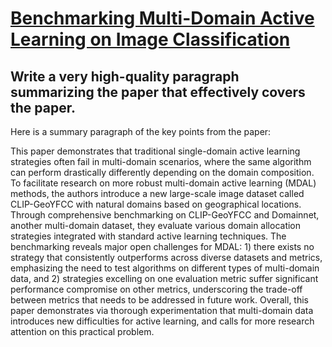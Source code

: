 # [Benchmarking Multi-Domain Active Learning on Image Classification](https://arxiv.org/abs/2312.00364)

## Write a very high-quality paragraph summarizing the paper that effectively covers the paper.

 Here is a summary paragraph of the key points from the paper:

This paper demonstrates that traditional single-domain active learning strategies often fail in multi-domain scenarios, where the same algorithm can perform drastically differently depending on the domain composition. To facilitate research on more robust multi-domain active learning (MDAL) methods, the authors introduce a new large-scale image dataset called CLIP-GeoYFCC with natural domains based on geographical locations. Through comprehensive benchmarking on CLIP-GeoYFCC and Domainnet, another multi-domain dataset, they evaluate various domain allocation strategies integrated with standard active learning techniques. The benchmarking reveals major open challenges for MDAL: 1) there exists no strategy that consistently outperforms across diverse datasets and metrics, emphasizing the need to test algorithms on different types of multi-domain data, and 2) strategies excelling on one evaluation metric suffer significant performance compromise on other metrics, underscoring the trade-off between metrics that needs to be addressed in future work. Overall, this paper demonstrates via thorough experimentation that multi-domain data introduces new difficulties for active learning, and calls for more research attention on this practical problem.
